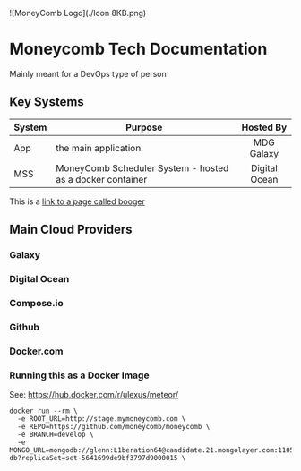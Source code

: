 ![MoneyComb Logo](./Icon 8KB.png)
# Moneycomb Tech Documentation
Mainly meant for a DevOps type of person

## Key Systems
| System       |  Purpose    | Hosted By |
| ------------ |-----------| :--------:|
| App | the main application| MDG Galaxy |
| MSS | MoneyComb Scheduler System - hosted as a docker container| Digital Ocean |

This is a [link to a page called booger](./booger.md)

## Main Cloud Providers
### Galaxy
### Digital Ocean
### Compose.io
### Github
### Docker.com

### Running this as a Docker Image

See: https://hub.docker.com/r/ulexus/meteor/

```
docker run --rm \
  -e ROOT_URL=http://stage.mymoneycomb.com \
  -e REPO=https://github.com/moneycomb/moneycomb \
  -e BRANCH=develop \
  -e MONGO_URL=mongodb://glenn:L1beration64@candidate.21.mongolayer.com:11057,candidate.37.mongolayer.com:11079/stage-db?replicaSet=set-5641699de9bf3797d9000015 \
```

